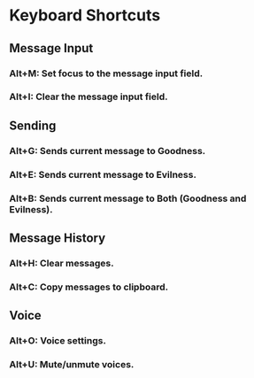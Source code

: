 # Keyboard Shortcuts

## Message Input
### **Alt+M**: Set focus to the message input field.

### **Alt+I**: Clear the message input field.

## Sending
### **Alt+G**: Sends current message to Goodness.

### **Alt+E**: Sends current message to Evilness.

### **Alt+B**: Sends current message to Both (Goodness and Evilness).

## Message History
### **Alt+H**: Clear messages.

### **Alt+C**: Copy messages to clipboard.

## Voice
### **Alt+O**: Voice settings.

### **Alt+U**: Mute/unmute voices.


